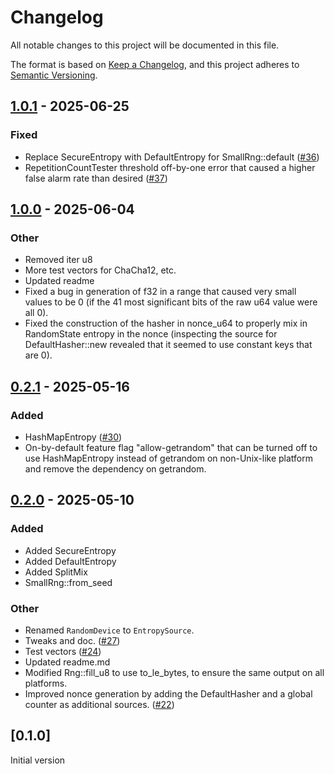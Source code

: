 # Changelog

All notable changes to this project will be documented in this file.

The format is based on [Keep a Changelog](https://keepachangelog.com/en/1.0.0/),
and this project adheres to [Semantic Versioning](https://semver.org/spec/v2.0.0.html).

## [1.0.1](https://github.com/hpenne/smallrand/compare/v1.0.0...v1.0.1) - 2025-06-25

### Fixed

- Replace SecureEntropy with DefaultEntropy for SmallRng::default ([#36](https://github.com/hpenne/smallrand/pull/36))
- RepetitionCountTester threshold off-by-one error that caused a higher false alarm rate than desired ([#37](https://github.com/hpenne/smallrand/pull/37))

## [1.0.0](https://github.com/hpenne/smallrand/compare/v0.2.1...v1.0.0) - 2025-06-04

### Other

- Removed iter u8
- More test vectors for ChaCha12, etc.
- Updated readme
- Fixed a bug in generation of f32 in a range that caused very small values to be 0 (if the 41 most significant bits of the raw u64 value were all 0).
- Fixed the construction of the hasher in nonce_u64 to properly mix in RandomState entropy in the nonce (inspecting the source for DefaultHasher::new revealed that it seemed to use constant keys that are 0).

## [0.2.1](https://github.com/hpenne/smallrand/compare/v0.2.0...v0.2.1) - 2025-05-16

### Added

- HashMapEntropy ([#30](https://github.com/hpenne/smallrand/pull/30))
- On-by-default feature flag "allow-getrandom" that can be turned off to use HashMapEntropy instead of getrandom on
  non-Unix-like platform and remove the dependency on getrandom.

## [0.2.0](https://github.com/hpenne/smallrand/compare/v0.1.0...v0.2.0) - 2025-05-10

### Added

- Added SecureEntropy
- Added DefaultEntropy
- Added SplitMix
- SmallRng::from_seed

### Other

- Renamed `RandomDevice` to `EntropySource`.
- Tweaks and doc. ([#27](https://github.com/hpenne/smallrand/pull/27))
- Test vectors ([#24](https://github.com/hpenne/smallrand/pull/24))
- Updated readme.md
- Modified Rng::fill_u8 to use to_le_bytes, to ensure the same output on all platforms.
- Improved nonce generation by adding the DefaultHasher and a global counter as additional
  sources. ([#22](https://github.com/hpenne/smallrand/pull/22))

## [0.1.0]

Initial version
